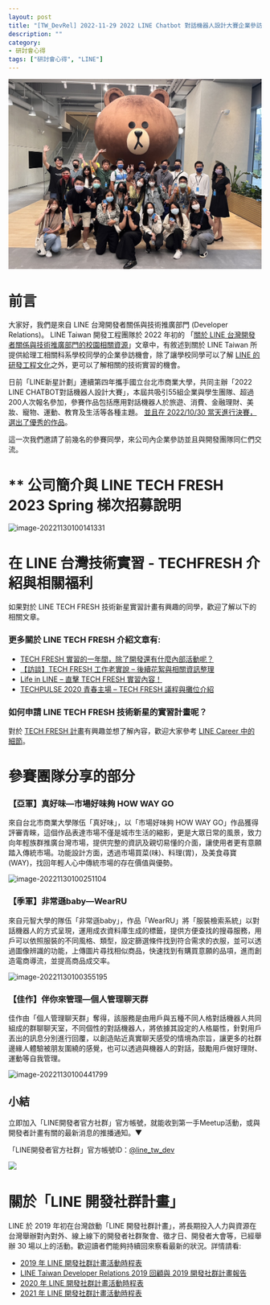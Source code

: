 ```yaml
---
layout: post
title: "[TW_DevRel] 2022-11-29 2022 LINE Chatbot 對話機器人設計大賽企業參訪"
description: ""
category: 
- 研討會心得
tags: ["研討會心得", "LINE"]
---
```


![image-20221130095418924](../images/2021/image-20221130095418924.png)

# 前言

大家好，我們是來自 LINE 台灣開發者關係與技術推廣部門 (Developer Relations)。 LINE Taiwan 開發工程團隊於 2022 年初的 「[關於 LINE 台灣開發者關係與技術推廣部門的校園相關資源](https://engineering.linecorp.com/zh-hant/blog/line-devrel-campus/)」文章中，有敘述到關於 LINE Taiwan 所提供給理工相關科系學校同學的企業參訪機會，除了讓學校同學可以了解 [LINE 的研發工程文化](https://engineering.linecorp.com/zh-hant/culture)之外，更可以了解相關的技術實習的機會。

日前「LINE新星計劃」連續第四年攜手國立台北市商業大學，共同主辦「2022 LINE CHATBOT對話機器人設計大賽」，本屆共吸引55組企業與學生團隊、超過200人次報名參加，參賽作品包括應用對話機器人於旅遊、消費、金融理財、美妝、寵物、運動、教育及生活等各種主題。 [並且在 2022/10/30 當天進行決賽，選出了優秀的作品](https://linecorp.com/zh-hant/pr/news/zh-hant/2022/4385)。

這一次我們邀請了前幾名的參賽同學，來公司內企業參訪並且與開發團隊同仁們交流。

# ** 公司簡介與 LINE TECH FRESH 2023 Spring 梯次招募說明

![image-20221130100141331](../images/2021/image-20221130100141331.png)

# 在 LINE 台灣技術實習 - TECHFRESH 介紹與相關福利

如果對於 LINE TECH FRESH 技術新星實習計畫有興趣的同學，歡迎了解以下的相關文章。

### 更多關於 LINE TECH FRESH 介紹文章有:

- [TECH FRESH 實習的一年間，除了開發還有什麼內部活動呢？](https://engineering.linecorp.com/zh-hant/blog/line-tech-fresh-2020-graduate/)
- [【訪談】TECH FRESH 工作老實說 – 後續花絮與相關資訊整理](https://engineering.linecorp.com/zh-hant/blog/what-is-tech-fresh-interview/)
- [Life in LINE – 直擊 TECH FRESH 實習內容！](https://engineering.linecorp.com/zh-hant/blog/life-in-line-tech-fresh-sharing/)
- [TECHPULSE 2020 青春主場 – TECH FRESH 議程與攤位介紹](https://engineering.linecorp.com/zh-hant/blog/techpulse-2020-tech-fresh-session/)

### 如何申請 LINE TECH FRESH 技術新星的實習計畫呢？

對於 [TECH FRESH 計畫](https://careers.linecorp.com/jobs/83)有興趣並想了解內容，歡迎大家參考 [LINE Career 中的細節](https://careers.linecorp.com/jobs/83)。



# **參賽團隊分享的部分**

### 【亞軍】真好味—市場好味夠 HOW WAY GO

來自台北市商業大學隊伍「真好味」，以「市場好味夠 HOW WAY GO」作品獲得評審青睞，這個作品表達市場不僅是城市生活的縮影，更是大眾日常的風景，致力向年輕族群推廣台灣市場，提供完整的資訊及親切易懂的介面，讓使用者更有意願踏入傳統市場。功能設計方面，透過市場買菜(味)、料理(胃)，及美食尋寶(WAY)，找回年輕人心中傳統市場的存在價值與優勢。

![image-20221130100251104](../images/2021/image-20221130100251104.png)



### 【季軍】非常遜baby—WearRU

來自元智大學的隊伍「非常遜baby」，作品「WearRU」將「服裝檢索系統」以對話機器人的方式呈現，運用成衣資料庫生成的標籤，提供方便查找的搜尋服務，用戶可以依照服裝的不同風格、類型，設定篩選條件找到符合需求的衣服，並可以透過圖像辨識的功能，上傳圖片尋找相似商品，快速找到有購買意願的品項，進而創造電商導流，並提高商品成交率。

![image-20221130100355195](../images/2021/image-20221130100355195.png)

### 【佳作】伴你來管理—個人管理聊天群

佳作由「個人管理聊天群」奪得，該服務是由用戶與五種不同人格對話機器人共同組成的群聊聊天室，不同個性的對話機器人，將依據其設定的人格屬性，針對用戶丟出的訊息分別進行回覆，以創造貼近真實聊天感受的情境為宗旨，讓更多的社群邊緣人體驗被朋友圍繞的感覺，也可以透過與機器人的對話，鼓勵用戶做好理財、運動等自我管理。

![image-20221130100441799](../images/2021/image-20221130100441799.png)








## 小結

立即加入「LINE開發者官方社群」官方帳號，就能收到第一手Meetup活動，或與開發者計畫有關的最新消息的推播通知。▼

「LINE開發者官方社群」官方帳號ID：[@line_tw_dev](https://lin.ee/s5RsZHo)

![](http://www.evanlin.com/images/2020/line-tw-dev-qr.png)

# 關於「LINE 開發社群計畫」

LINE 於 2019 年初在台灣啟動「LINE 開發社群計畫」，將長期投入人力與資源在台灣舉辦對內對外、線上線下的開發者社群聚會、徵才日、開發者大會等，已經舉辦 30 場以上的活動。歡迎讀者們能夠持續回來察看最新的狀況。詳情請看:

- [2019 年 LINE 開發社群計畫活動時程表](https://engineering.linecorp.com/zh-hant/blog/line-taiwan-developer-relations-2019-plan/)
- [LINE Taiwan Developer Relations 2019 回顧與 2019 開發社群計畫報告](https://engineering.linecorp.com/zh-hant/blog/line-taiwan-developer-relations-2019/)
- [2020 年 LINE 開發社群計畫活動時程表](https://engineering.linecorp.com/zh-hant/blog/2020-line-tw-devrel/)
- [2021 年 LINE 開發社群計畫活動時程表](https://engineering.linecorp.com/zh-hant/blog/2021-line-tw-devrel/)